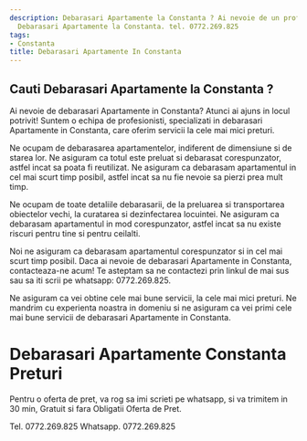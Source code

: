 ```yaml
---
description: Debarasari Apartamente la Constanta ? Ai nevoie de un profesionist in
  Debarasari Apartamente la Constanta. tel. 0772.269.825
tags:
- Constanta
title: Debarasari Apartamente In Constanta
---
```



## Cauti Debarasari Apartamente la Constanta ?

Ai nevoie de debarasari Apartamente in Constanta? Atunci ai ajuns in locul potrivit! Suntem o echipa de profesionisti, specializati in debarasari Apartamente in Constanta, care oferim servicii la cele mai mici preturi. 

Ne ocupam de debarasarea apartamentelor, indiferent de dimensiune si de starea lor. Ne asiguram ca totul este preluat si debarasat corespunzator, astfel incat sa poata fi reutilizat. Ne asiguram ca debarasam apartamentul in cel mai scurt timp posibil, astfel incat sa nu fie nevoie sa pierzi prea mult timp. 

Ne ocupam de toate detaliile debarasarii, de la preluarea si transportarea obiectelor vechi, la curatarea si dezinfectarea locuintei. Ne asiguram ca debarasam apartamentul in mod corespunzator, astfel incat sa nu existe riscuri pentru tine si pentru ceilalti. 

Noi ne asiguram ca debarasam apartamentul corespunzator si in cel mai scurt timp posibil. Daca ai nevoie de debarasari Apartamente in Constanta, contacteaza-ne acum! Te asteptam sa ne contactezi prin linkul de mai sus sau sa iti scrii pe whatsapp: 0772.269.825. 

Ne asiguram ca vei obtine cele mai bune servicii, la cele mai mici preturi. Ne mandrim cu experienta noastra in domeniu si ne asiguram ca vei primi cele mai bune servicii de debarasari Apartamente in Constanta.

# Debarasari Apartamente Constanta Preturi
Pentru o oferta de pret, va rog sa imi scrieti pe whatsapp, si va trimitem in 30 min, Gratuit si fara Obligatii Oferta de Pret.

Tel. 0772.269.825
Whatsapp. 0772.269.825